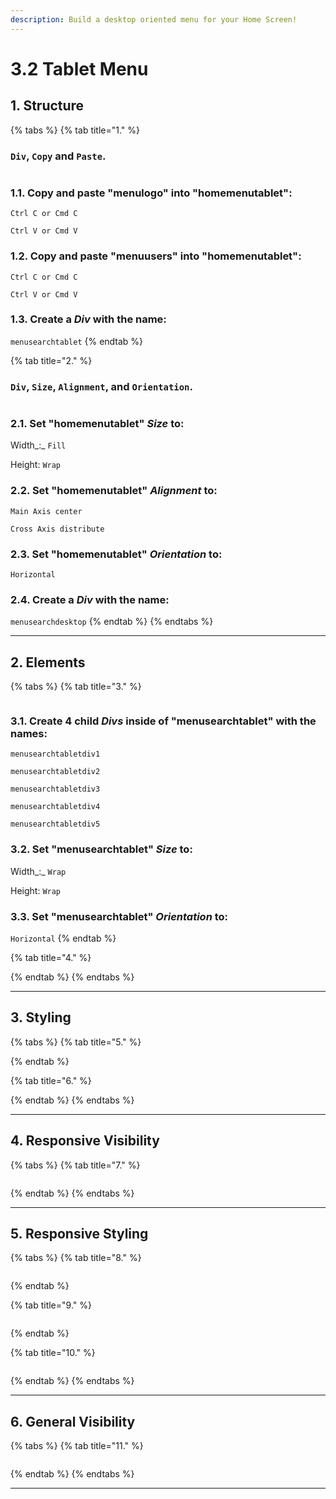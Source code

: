 ```yaml
---
description: Build a desktop oriented menu for your Home Screen!
---
```


# 3.2 Tablet Menu

## 1. Structure

{% tabs %}
{% tab title="1." %}
### `Div`, `Copy` and `Paste`.

<figure><img src="../../../../.gitbook/assets/home_menu_tablet_1-min.gif" alt=""><figcaption></figcaption></figure>

### 1.1. Copy and paste "menulogo" into "homemenutablet":

`Ctrl C or Cmd C`

`Ctrl V or Cmd V`

### 1.2. Copy and paste "menuusers" into "homemenutablet":

`Ctrl C or Cmd C`

`Ctrl V or Cmd V`

### **1.3.** Create a _Div_ with the name:

`menusearchtablet`
{% endtab %}

{% tab title="2." %}
### `Div`, `Size`, `Alignment`, and `Orientation`.

<figure><img src="../../../../.gitbook/assets/home_menu_tablet_2-min.gif" alt=""><figcaption></figcaption></figure>

### **2.1.** Set "homemenutablet" _Size_ to:

Width_:_ `Fill`

Height: `Wrap`

### 2.2. Set "homemenutablet" _Alignment_ to:

`Main Axis center`

`Cross Axis distribute`

### 2.3. Set "homemenutablet" _Orientation_ to:

`Horizontal`

### **2.4.** Create a _Div_ with the name:

`menusearchdesktop`
{% endtab %}
{% endtabs %}



***





## 2. Elements

{% tabs %}
{% tab title="3." %}
<figure><img src="../../../../.gitbook/assets/home_menu_tablet_3-min.gif" alt=""><figcaption></figcaption></figure>

### **3.1.** Create 4 child _Divs_ inside of "menusearchtablet" with the names:

`menusearchtabletdiv1`

`menusearchtabletdiv2`

`menusearchtabletdiv3`

`menusearchtabletdiv4`

`menusearchtabletdiv5`

### **3.2.** Set "menusearchtablet" _Size_ to:

Width_:_ `Wrap`

Height: `Wrap`

### 3.3. Set "menusearchtablet" _Orientation_ to:

`Horizontal`
{% endtab %}

{% tab title="4." %}

{% endtab %}
{% endtabs %}

***





## 3. Styling

{% tabs %}
{% tab title="5." %}

{% endtab %}

{% tab title="6." %}

{% endtab %}
{% endtabs %}

***





## 4. Responsive Visibility

{% tabs %}
{% tab title="7." %}
<figure><img src="../../../../.gitbook/assets/home_menu_tablet_4-min.gif" alt=""><figcaption></figcaption></figure>
{% endtab %}
{% endtabs %}

***





## 5. Responsive Styling

{% tabs %}
{% tab title="8." %}
<figure><img src="../../../../.gitbook/assets/home_menu_tablet_5-min.gif" alt=""><figcaption></figcaption></figure>
{% endtab %}

{% tab title="9." %}
<figure><img src="../../../../.gitbook/assets/home_menu_tablet_6-min.gif" alt=""><figcaption></figcaption></figure>
{% endtab %}

{% tab title="10." %}
<figure><img src="../../../../.gitbook/assets/home_menu_tablet_7-min.gif" alt=""><figcaption></figcaption></figure>
{% endtab %}
{% endtabs %}

***





## 6. General Visibility

{% tabs %}
{% tab title="11." %}
<figure><img src="../../../../.gitbook/assets/home_menu_tablet_8-min.gif" alt=""><figcaption></figcaption></figure>
{% endtab %}
{% endtabs %}

***
